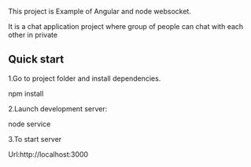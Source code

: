 This project is Example of Angular and node websocket.

It is a chat application project where group of people can chat with each other in private

Quick start
------------------------

1.Go to project folder and install dependencies.

npm install

2.Launch development server:

node service

3.To start server

Url:http://localhost:3000
